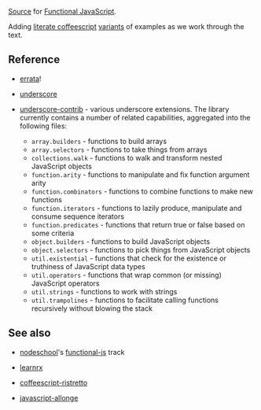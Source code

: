 [Source](source) for [Functional JavaScript](http://www.functionaljavascript.com).

Adding [literate coffeescript](http://coffeescript.org/#literate) [variants](coffee) of examples as we work through the text.

## Reference

* [errata](http://www.oreilly.com/catalog/errata.csp?isbn=0636920028857)!

* [underscore](http://underscorejs.org/)

* [underscore-contrib](http://documentcloud.github.io/underscore-contrib/) -
  various underscore extensions.  The library currently contains a number 
  of related capabilities, aggregated into the following files:
  * `array.builders` - functions to build arrays
  * `array.selectors` - functions to take things from arrays
  * `collections.walk` - functions to walk and transform nested JavaScript objects
  * `function.arity` - functions to manipulate and fix function argument arity
  * `function.combinators` - functions to combine functions to make new functions
  * `function.iterators` - functions to lazily produce, manipulate and consume sequence iterators
  * `function.predicates` - functions that return true or false based on some criteria
  * `object.builders` - functions to build JavaScript objects
  * `object.selectors` - functions to pick things from JavaScript objects
  * `util.existential` - functions that check for the existence or truthiness of JavaScript data types
  * `util.operators` - functions that wrap common (or missing) JavaScript operators
  * `util.strings` - functions to work with strings
  * `util.trampolines` - functions to facilitate calling functions recursively without blowing the stack


## See also

* [nodeschool](http://nodeschool.io)'s [functional-js](https://github.com/joyrexus/nodeschool/tree/master/functional-js) track

* [learnrx](http://reactive-extensions.github.io/learnrx/)

* [coffeescript-ristretto](https://leanpub.com/coffeescript-ristretto/read)

* [javascript-allonge](https://github.com/raganwald/javascript-allonge)

